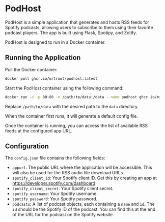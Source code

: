 # PodHost

PodHost is a simple application that generates and hosts RSS feeds for Spotify podcasts, allowing users to subscribe to them using their favorite podcast players. The app is built using Flask, Spotipy, and Zotify.

PodHost is designed to run in a Docker container.

## Running the Application

Pull the Docker container:

```bash
docker pull ghcr.io/mrtroot/podhost:latest
```

Start the PodHost container using the following command:

```bash
docker run -d -p 80:80 -v /path/to/data:/data --name podhost ghcr.io/mrtroot/podhost:latest
```

Replace `/path/to/data` with the desired path to the `data` directory.

When the container first runs, it will generate a default config file.

Once the container is running, you can access the list of available RSS feeds at the configured app URL.

## Configuration

The `config.json` file contains the following fields:

- `appurl`: The public URL where the application will be accessible. This will also be used for the RSS audio file download URLs.
- `spotify_client_id`: Your Spotify client ID. Get this by creating an app at https://developer.spotify.com/dashboard
- `spotify_client_secret`: Your Spotify client secret.
- `spotify_username`: Your Spotify username.
- `spotify_password`: Your Spotify password.
- `podcasts`: A list of podcast objects, each containing a `name` and `id`. The `id` should be the Spotify ID of the podcast. You can find this at the end of the URL for the podcast on the Spotify website.
